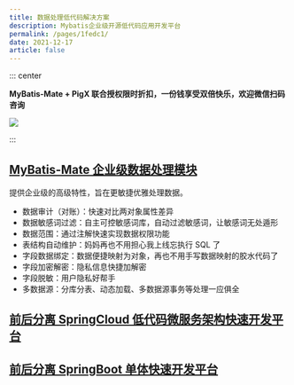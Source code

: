 ```yaml
---
title: 数据处理低代码解决方案
description: Mybatis企业级开源低代码应用开发平台
permalink: /pages/1fedc1/
date: 2021-12-17
article: false
---
```


::: center

**MyBatis-Mate + PigX 联合授权限时折扣，一份钱享受双倍快乐，欢迎微信扫码咨询**

<img align="center" src="/img/mybatis-mate-pig.png"/>

:::

## [MyBatis-Mate 企业级数据处理模块](https://baomidou.com/pages/1864e1)


提供企业级的高级特性，旨在更敏捷优雅处理数据。

- 数据审计（对账）：快速对比两对象属性差异
- 数据敏感词过滤：自主可控敏感词库，自动过滤敏感词，让敏感词无处遁形
- 数据范围：通过注解快速实现数据权限功能
- 表结构自动维护：妈妈再也不用担心我上线忘执行 SQL 了
- 字段数据绑定：数据便捷映射为对象，再也不用手写数据映射的胶水代码了
- 字段加密解密：隐私信息快捷加解密
- 字段脱敏：用户隐私好帮手
- 多数据源：分库分表、动态加载、多数据源事务等处理一应俱全


## [前后分离 SpringCloud 低代码微服务架构快速开发平台](https://baomidou.com/pages/3fedc1)


## [前后分离 SpringBoot 单体快速开发平台](https://baomidou.com/pages/2fedc1)